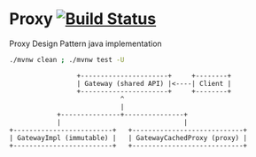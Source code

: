 # Proxy [![Build Status](https://travis-ci.org/daggerok/annotate-me.svg?branch=master)](https://travis-ci.org/daggerok/annotate-me)
Proxy Design Pattern java implementation

```bash
./mvnw clean ; ./mvnw test -U
```

<!--
```bash
./mvnw clean ; ./mvnw test -U ; ./mvnw versions:display-property-updates
```
-->

```
                 +----------------------+     +--------+
                 | Gateway (shared API) |<----| Client |
                 +----------------------+     +--------+
                            ^
                            |
            +---------------+---------------+
            |                               |
+-------------------------+   +----------------------------+
| GatewayImpl (immutable) |   | GatewayCachedProxy (proxy) |
+-------------------------+   +----------------------------+
```
